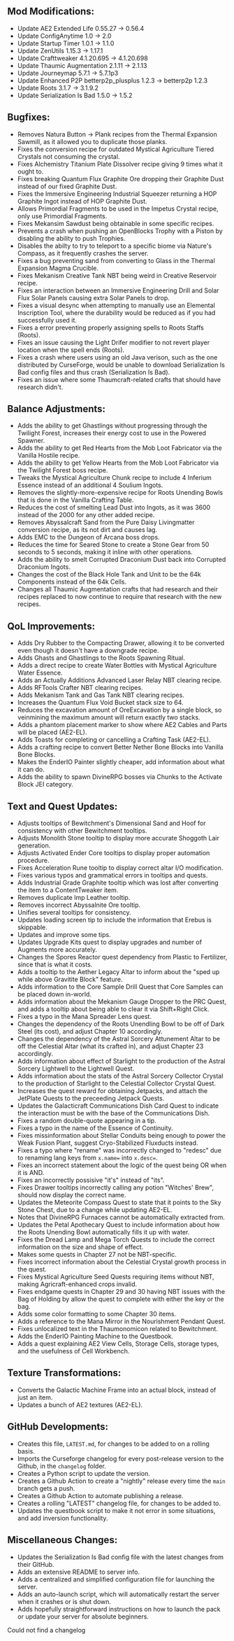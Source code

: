 
## Mod Modifications:

- Update AE2 Extended Life 0.55.27 -> 0.56.4
- Update ConfigAnytime 1.0 -> 2.0
- Update Startup Timer 1.0.1 -> 1.1.0
- Update ZenUtils 1.15.3 -> 1.17.1
- Update Crafttweaker 4.1.20.695 -> 4.1.20.698
- Update Thaumic Augmentation 2.1.11 -> 2.1.13
- Update Journeymap 5.7.1 -> 5.7.1p3
- Update Enhanced P2P betterp2p_plusplus 1.2.3 -> betterp2p 1.2.3
- Update Roots 3.1.7 -> 3.1.9.2
- Update Serialization Is Bad 1.5.0 -> 1.5.2

## Bugfixes:

- Removes Natura Button -> Plank recipes from the Thermal Expansion Sawmill, as it allowed you to duplicate those planks.
- Fixes the conversion recipe for outdated Mystical Agriculture Tiered Crystals not consuming the crystal.
- Fixes Alchemistry Titanium Plate Dissolver recipe giving 9 times what it ought to.
- Fixes breaking Quantum Flux Graphite Ore dropping their Graphite Dust instead of our fixed Graphite Dust.
- Fixes the Immersive Engineering Industrial Squeezer returning a HOP Graphite Ingot instead of HOP Graphite Dust.
- Allows Primordial Fragments to be used in the Impetus Crystal recipe, only use Primordial Fragments.
- Fixes Mekansim Sawdust being obtainable in some specific recipes.
- Prevents a crash when pushing an OpenBlocks Trophy with a Piston by disabling the ability to push Trophies.
- Disables the abilty to try to teleport to a specific biome via Nature's Compass, as it frequently crashes the server.
- Fixes a bug preventing sand from converting to Glass in the Thermal Expansion Magma Crucible.
- Fixes Mekanism Creative Tank NBT being weird in Creative Reservoir recipe.
- Fixes an interaction between an Immersive Engineering Drill and Solar Flux Solar Panels causing extra Solar Panels to drop.
- Fixes a visual desync when attempting to manually use an Elemental Inscription Tool, where the durability would be reduced as if you had successfully used it.
- Fixes a error preventing properly assigning spells to Roots Staffs (Roots).
- Fixes an issue causing the Light Drifer modifier to not revert player location when the spell ends (Roots).
- Fixes a crash where users using an old Java verison, such as the one distributed by CurseForge, would be unable to download Serialization Is Bad config files and thus crash (Serialization Is Bad).
- Fixes an issue where some Thaumcraft-related crafts that should have research didn't.

## Balance Adjustments:

- Adds the ability to get Ghastlings without progressing through the Twilight Forest, increases their energy cost to use in the Powered Spawner.
- Adds the ability to get Red Hearts from the Mob Loot Fabricator via the Vanilla Hostile recipe.
- Adds the ability to get Yellow Hearts from the Mob Loot Fabricator via the Twilight Forest boss recipe.
- Tweaks the Mystical Agriculture Chunk recipe to include 4 Inferium Essence instead of an additional 4 Soulium Ingots.
- Removes the slightly-more-expensive recipe for Roots Unending Bowls that is done in the Vanilla Crafting Table.
- Reduces the cost of smelting Lead Dust into Ingots, as it was 3600 instead of the 2000 for any other added recipe.
- Removes Abyssalcraft Sand from the Pure Daisy Livingmatter conversion recipe, as its not dirt and causes lag.
- Adds EMC to the Dungeon of Arcana boss drops.
- Reduces the time for Seared Stone to create a Stone Gear from 50 seconds to 5 seconds, making it inline with other operations.
- Adds the ability to smelt Corrupted Draconium Dust back into Corrupted Draconium Ingots.
- Changes the cost of the Black Hole Tank and Unit to be the 64k Components instead of the 64k Cells.
- Changes all Thaumic Augmentation crafts that had research and their recipes replaced to now continue to require that research with the new recipes.

## QoL Improvements:

- Adds Dry Rubber to the Compacting Drawer, allowing it to be converted even though it doesn't have a downgrade recipe.
- Adds Ghasts and Ghastlings to the Roots Spawning Ritual.
- Adds a direct recipe to create Water Bottles with Mystical Agriculture Water Essence.
- Adds an Actually Additions Advanced Laser Relay NBT clearing recipe.
- Adds RFTools Crafter NBT clearing recipes.
- Adds Mekanism Tank and Gas Tank NBT clearing recipes.
- Increases the Quantum Flux Void Bucket stack size to 64.
- Reduces the excavation amount of OreExcavation by a single block, so veinmining the maximum amount will return exactly two stacks.
- Adds a phantom placement marker to show where AE2 Cables and Parts will be placed (AE2-EL).
- Adds Toasts for completing or cancelling a Crafting Task (AE2-EL).
- Adds a crafting recipe to convert Better Nether Bone Blocks into Vanilla Bone Blocks.
- Makes the EnderIO Painter slightly cheaper, add information about what it can do.
- Adds the ability to spawn DivineRPG bosses via Chunks to the Activate Block JEI category.

## Text and Quest Updates:

- Adjusts tooltips of Bewitchment's Dimensional Sand and Hoof for consistency with other Bewitchment tooltips.
- Adjusts Monolith Stone tooltip to display more accurate Shoggoth Lair generation.
- Adjusts Activated Ender Core tooltips to display proper automation procedure.
- Fixes Acceleration Rune tooltip to display correct altar I/O modification.
- Fixes various typos and grammatical errors in tooltips and quests.
- Adds Industrial Grade Graphite tooltip which was lost after converting the item to a ContentTweaker item.
- Removes duplicate Imp Leather tooltip.
- Removes incorrect Abyssalnite Ore tooltip.
- Unifies several tooltips for consistency.
- Updates loading screen tip to include the information that Erebus is skippable.
- Updates and improve some tips.
- Updates Upgrade Kits quest to display upgrades and number of Augments more accurately.
- Changes the Spores Reactor quest dependency from Plastic to Fertilizer, since that is what it costs.
- Adds a tooltip to the Aether Legacy Altar to inform about the "sped up while above Gravitite Block" feature.
- Adds information to the Core Sample Drill Quest that Core Samples can be placed down in-world.
- Adds information about the Mekanism Gauge Dropper to the PRC Quest, and adds a tooltip about being able to clear it via Shift+Right Click.
- Fixes a typo in the Mana Spreader Lens quest.
- Changes the dependency of the Roots Unendling Bowl to be off of Dark Steel (its cost), and adjust Chapter 10 accordingly.
- Changes the dependency of the Astral Sorcery Attunement Altar to be off the Celestial Altar (what its crafted in), and adjust Chapter 23 accordingly.
- Adds information about effect of Starlight to the production of the Astral Sorcery Lightwell to the Lightwell Quest.
- Adds information about the stats of the Astral Sorcery Collector Crystal to the production of Starlight to the Celestial Collector Crystal Quest.
- Increases the quest reward for obtaining Jetpacks, and attach the JetPlate Quests to the preceeding Jetpack Quests.
- Updates the Galacticraft Communications Dish Card Quest to indicate the interaction must be with the base of the Communications Dish.
- Fixes a random double-quote appearing in a tip.
- Fixes a typo in the name of the Essence of Continuity.
- Fixes missinformation about Stellar Conduits being enough to power the Weak Fusion Plant, suggest Cryo-Stabilized Fluxducts instead.
- Fixes a typo where "rename" was incorrectly changed to "redesc" due to renaming lang keys from `x.name=` into `x.desc=`.
- Fixes an incorrect statement about the logic of the quest being OR when it is AND.
- Fixes an incorrectly possisive "it's" instead of "its".
- Fixes Drawer tooltips incorrectly calling any potion "Witches' Brew", should now display the correct name.
- Updates the Meteorite Compass Quest to state that it points to the Sky Stone Chest, due to a change while updating AE2-EL.
- Notes that DivineRPG Furnaces cannot be automatically extracted from.
- Updates the Petal Apothecary Quest to include information about how the Roots Unending Bowl automatically fills it up with water.
- Fixes the Dread Lamp and Mega Torch Quests to include the correct information on the size and shape of effect.
- Makes some quests in Chapter 27 not be NBT-specific.
- Fixes incorrect information about the Celestial Crystal growth process in the quest.
- Fixes Mystical Agriculture Seed Quests requiring items without NBT, making Agricraft-enhanced crops invalid.
- Fixes endgame quests in Chapter 29 and 30 having NBT issues with the Bag of Holding by allow the quest to complete with either the key or the bag.
- Adds some color formatting to some Chapter 30 items.
- Adds a reference to the Mana Mirror in the Nourishment Pendant Quest.
- Fixes unlocalized text in the Thaumonomicon related to Bewitchment.
- Adds the EnderIO Painting Machine to the Questbook.
- Adds a quest explaining AE2 View Cells, Storage Cells, storage types, and the usefulness of Cell Workbench.

## Texture Transformations:

- Converts the Galactic Machine Frame into an actual block, instead of just an item.
- Updates a bunch of AE2 textures (AE2-EL).

## GitHub Developments:

- Creates this file, `LATEST.md`, for changes to be added to on a rolling basis.
- Imports the Curseforge changelog for every post-release version to the Github, in the `changelog` folder.
- Creates a Python script to update the version.
- Creates a Github Action to create a "nightly" release every time the `main` branch gets a push.
- Creates a Github Action to automate publishing a release.
- Creates a rolling "LATEST" changelog file, for changes to be added to.
- Updates the questbook script to make it not error in some situations, and add inversion functionality.

## Miscellaneous Changes:

- Updates the Serialization Is Bad config file with the latest changes from their GitHub.
- Adds an extensive README to server info.
- Adds a centralized and simplified configuration file for launching the server.
- Adds an auto-launch script, which will automatically restart the server when it crashes or is shut down.
- Adds hopefully straightforward instructions on how to launch the pack or update your server for absolute beginners.
 

Could not find a changelog